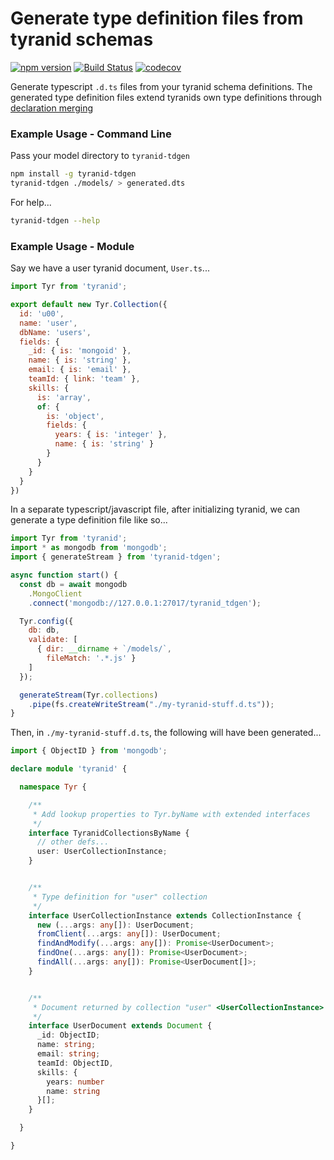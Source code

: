 # Generate type definition files from tyranid schemas

[![npm version](https://badge.fury.io/js/tyranid-tdgen.svg)](https://badge.fury.io/js/tyranid-tdgen)
[![Build Status](https://travis-ci.org/tyranid-org/tyranid-tdgen.svg?branch=master)](https://travis-ci.org/tyranid-org/tyranid-tdgen)
[![codecov](https://codecov.io/gh/tyranid-org/tyranid-tdgen/branch/master/graph/badge.svg)](https://codecov.io/gh/tyranid-org/tyranid-tdgen)

Generate typescript `.d.ts` files from your tyranid schema definitions. The generated type definition files extend tyranids own type definitions through [declaration merging](https://www.typescriptlang.org/docs/handbook/declaration-merging.html)


### Example Usage - Command Line

Pass your model directory to `tyranid-tdgen`

```bash
npm install -g tyranid-tdgen
tyranid-tdgen ./models/ > generated.dts
```

For help...

```bash
tyranid-tdgen --help
```

### Example Usage - Module

Say we have a user tyranid document, `User.ts`...

```javascript
import Tyr from 'tyranid';

export default new Tyr.Collection({
  id: 'u00',
  name: 'user',
  dbName: 'users',
  fields: {
    _id: { is: 'mongoid' },
    name: { is: 'string' },
    email: { is: 'email' },
    teamId: { link: 'team' },
    skills: {
      is: 'array',
      of: {
        is: 'object',
        fields: {
          years: { is: 'integer' },
          name: { is: 'string' }
        }
      }
    }
  }
})
```

In a separate typescript/javascript file, after initializing tyranid, we can generate a type definition file like so...

```javascript
import Tyr from 'tyranid';
import * as mongodb from 'mongodb';
import { generateStream } from 'tyranid-tdgen';

async function start() {
  const db = await mongodb
    .MongoClient
    .connect('mongodb://127.0.0.1:27017/tyranid_tdgen');

  Tyr.config({
    db: db,
    validate: [
      { dir: __dirname + `/models/`,
        fileMatch: '.*.js' }
    ]
  });

  generateStream(Tyr.collections)
    .pipe(fs.createWriteStream("./my-tyranid-stuff.d.ts"));
}
```


Then, in `./my-tyranid-stuff.d.ts`, the following will have been generated...


```typescript
import { ObjectID } from 'mongodb';

declare module 'tyranid' {

  namespace Tyr {

    /**
     * Add lookup properties to Tyr.byName with extended interfaces
     */
    interface TyranidCollectionsByName {
      // other defs...
      user: UserCollectionInstance;
    }


    /**
     * Type definition for "user" collection
     */
    interface UserCollectionInstance extends CollectionInstance {
      new (...args: any[]): UserDocument;
      fromClient(...args: any[]): UserDocument;
      findAndModify(...args: any[]): Promise<UserDocument>;
      findOne(...args: any[]): Promise<UserDocument>;
      findAll(...args: any[]): Promise<UserDocument[]>;
    }


    /**
     * Document returned by collection "user" <UserCollectionInstance>
     */
    interface UserDocument extends Document {
      _id: ObjectID;
      name: string;
      email: string;
      teamId: ObjectID,
      skills: {
        years: number
        name: string
      }[];
    }

  }

}
```